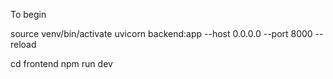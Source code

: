 To begin

source venv/bin/activate
uvicorn backend:app --host 0.0.0.0 --port 8000 --reload

cd frontend
npm run dev
